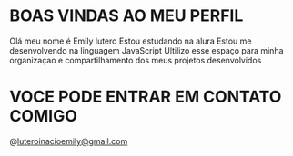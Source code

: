 # BOAS VINDAS AO MEU PERFIL 
Olá meu nome é Emily lutero 
Estou estudando na alura 
Estou me desenvolvendo na linguagem JavaScript
Ultilizo esse espaço para minha organizaçao e compartilhamento dos meus projetos desenvolvidos 

# VOCE PODE ENTRAR EM CONTATO COMIGO 
@luteroinacioemily@gmail.com
